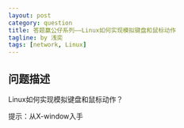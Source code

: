 ```yaml
---
layout: post
category: question
title: 答题赢公仔系列——Linux如何实现模拟键盘和鼠标动作
tagline: by 浅奕
tags: [network, Linux]
---
```


## 问题描述

Linux如何实现模拟键盘和鼠标动作？

提示：从X-window入手
